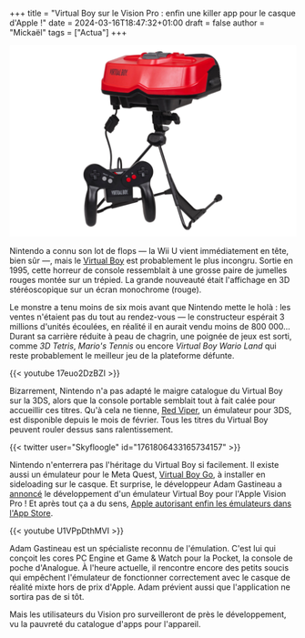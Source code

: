 +++
title = "Virtual Boy sur le Vision Pro : enfin une killer app pour le casque d'Apple !"
date = 2024-03-16T18:47:32+01:00
draft = false
author = "Mickaël"
tags = ["Actua"]
+++ 

![Le Virtual Boy de Nintendo](VirtualBoy.jpg "")

Nintendo a connu son lot de flops — la Wii U vient immédiatement en tête, bien sûr —, mais le [Virtual Boy](https://en.wikipedia.org/wiki/Virtual_Boy) est probablement le plus incongru. Sortie en 1995, cette horreur de console ressemblait à une grosse paire de jumelles rouges montée sur un trépied. La grande nouveauté était l'affichage en 3D stéréoscopique sur un écran monochrome (rouge).

Le monstre a tenu moins de six mois avant que Nintendo mette le holà : les ventes n'étaient pas du tout au rendez-vous — le constructeur espérait 3 millions d'unités écoulées, en réalité il en aurait vendu moins de 800 000… Durant sa carrière réduite à peau de chagrin, une poignée de jeux est sorti, comme *3D Tetris*, *Mario's Tennis* ou encore *Virtual Boy Wario Land* qui reste probablement le meilleur jeu de la plateforme défunte.

{{< youtube 17euo2DzBZI >}} 

Bizarrement, Nintendo n'a pas adapté le maigre catalogue du Virtual Boy sur la 3DS, alors que la console portable semblait tout à fait calée pour accueillir ces titres. Qu'à cela ne tienne, [Red Viper](https://github.com/skyfloogle/red-viper), un émulateur pour 3DS, est disponible depuis le mois de février. Tous les titres du Virtual Boy peuvent rouler dessus sans ralentissement.

{{< twitter user="Skyfloogle" id="1761806433165734157" >}}

Nintendo n'enterrera pas l'héritage du Virtual Boy si facilement. Il existe aussi un émulateur pour le Meta Quest, [Virtual Boy Go](https://sidequestvr.com/app/125/virtualboygo), à installer en sideloading sur le casque. Et surprise, le développeur Adam Gastineau a [annoncé](https://twitter.com/iam_agg/status/1780024134187340085) le développement d'un émulateur Virtual Boy pour l'Apple Vision Pro ! Et après tout ça a du sens, [Apple autorisant enfin les émulateurs dans l'App Store](https://nostick.fr/articles/2024/avril/1304-igba-est-le-premier-emulateur-autorise-sur-iphone-et-ipad/).

{{< youtube U1VPpDthMVI >}} 

Adam Gastineau est un spécialiste reconnu de l'émulation. C'est lui qui conçoit les cores PC Engine et Game & Watch pour la Pocket, la console de poche d'Analogue. À l'heure actuelle, il rencontre encore des petits soucis qui empêchent l'émulateur de fonctionner correctement avec le casque de réalité mixte hors de prix d'Apple. Adam prévient aussi que l'application ne sortira pas de si tôt. 

Mais les utilisateurs du Vision pro surveilleront de près le développement, vu la pauvreté du catalogue d'apps pour l'appareil.